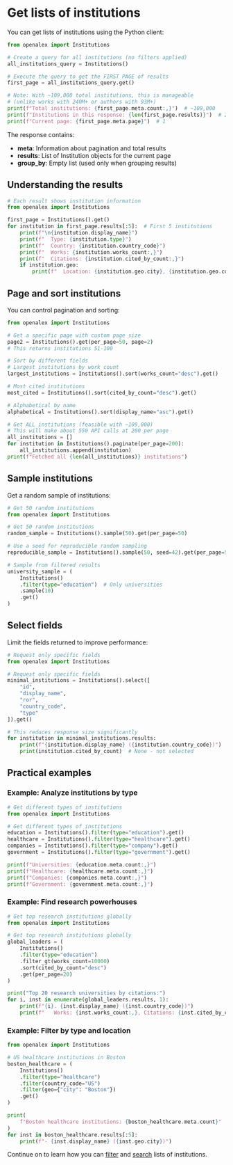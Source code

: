 # Get lists of institutions

You can get lists of institutions using the Python client:

```python
from openalex import Institutions

# Create a query for all institutions (no filters applied)
all_institutions_query = Institutions()

# Execute the query to get the FIRST PAGE of results
first_page = all_institutions_query.get()

# Note: With ~109,000 total institutions, this is manageable
# (unlike works with 240M+ or authors with 93M+)
print(f"Total institutions: {first_page.meta.count:,}")  # ~109,000
print(f"Institutions in this response: {len(first_page.results)}")  # 25
print(f"Current page: {first_page.meta.page}")  # 1
```

The response contains:
- **meta**: Information about pagination and total results
- **results**: List of Institution objects for the current page
- **group_by**: Empty list (used only when grouping results)

## Understanding the results

```python
# Each result shows institution information
from openalex import Institutions

first_page = Institutions().get()
for institution in first_page.results[:5]:  # First 5 institutions
    print(f"\n{institution.display_name}")
    print(f"  Type: {institution.type}")
    print(f"  Country: {institution.country_code}")
    print(f"  Works: {institution.works_count:,}")
    print(f"  Citations: {institution.cited_by_count:,}")
    if institution.geo:
        print(f"  Location: {institution.geo.city}, {institution.geo.country}")
```

## Page and sort institutions

You can control pagination and sorting:

```python
from openalex import Institutions

# Get a specific page with custom page size
page2 = Institutions().get(per_page=50, page=2)
# This returns institutions 51-100

# Sort by different fields
# Largest institutions by work count
largest_institutions = Institutions().sort(works_count="desc").get()

# Most cited institutions  
most_cited = Institutions().sort(cited_by_count="desc").get()

# Alphabetical by name
alphabetical = Institutions().sort(display_name="asc").get()

# Get ALL institutions (feasible with ~109,000)
# This will make about 550 API calls at 200 per page
all_institutions = []
for institution in Institutions().paginate(per_page=200):
    all_institutions.append(institution)
print(f"Fetched all {len(all_institutions)} institutions")
```

## Sample institutions

Get a random sample of institutions:

```python
# Get 50 random institutions
from openalex import Institutions

# Get 50 random institutions
random_sample = Institutions().sample(50).get(per_page=50)

# Use a seed for reproducible random sampling
reproducible_sample = Institutions().sample(50, seed=42).get(per_page=50)

# Sample from filtered results
university_sample = (
    Institutions()
    .filter(type="education")  # Only universities
    .sample(10)
    .get()
)
```

## Select fields

Limit the fields returned to improve performance:

```python
# Request only specific fields
from openalex import Institutions

# Request only specific fields
minimal_institutions = Institutions().select([
    "id", 
    "display_name",
    "ror",
    "country_code",
    "type"
]).get()

# This reduces response size significantly
for institution in minimal_institutions.results:
    print(f"{institution.display_name} ({institution.country_code})")
    print(institution.cited_by_count)  # None - not selected
```

## Practical examples

### Example: Analyze institutions by type

```python
# Get different types of institutions
from openalex import Institutions

# Get different types of institutions
education = Institutions().filter(type="education").get()
healthcare = Institutions().filter(type="healthcare").get()
companies = Institutions().filter(type="company").get()
government = Institutions().filter(type="government").get()

print(f"Universities: {education.meta.count:,}")
print(f"Healthcare: {healthcare.meta.count:,}")
print(f"Companies: {companies.meta.count:,}")
print(f"Government: {government.meta.count:,}")
```

### Example: Find research powerhouses

```python
# Get top research institutions globally
from openalex import Institutions

# Get top research institutions globally
global_leaders = (
    Institutions()
    .filter(type="education")
    .filter_gt(works_count=10000)
    .sort(cited_by_count="desc")
    .get(per_page=20)
)

print("Top 20 research universities by citations:")
for i, inst in enumerate(global_leaders.results, 1):
    print(f"{i}. {inst.display_name} ({inst.country_code})")
    print(f"   Works: {inst.works_count:,}, Citations: {inst.cited_by_count:,}")
```

### Example: Filter by type and location

```python
from openalex import Institutions

# US healthcare institutions in Boston
boston_healthcare = (
    Institutions()
    .filter(type="healthcare")
    .filter(country_code="US")
    .filter(geo={"city": "Boston"})
    .get()
)

print(
    f"Boston healthcare institutions: {boston_healthcare.meta.count}"
)
for inst in boston_healthcare.results[:5]:
    print(f"- {inst.display_name} ({inst.geo.city})")
```

Continue on to learn how you can [filter](filter-institutions.md) and [search](search-institutions.md) lists of institutions.
